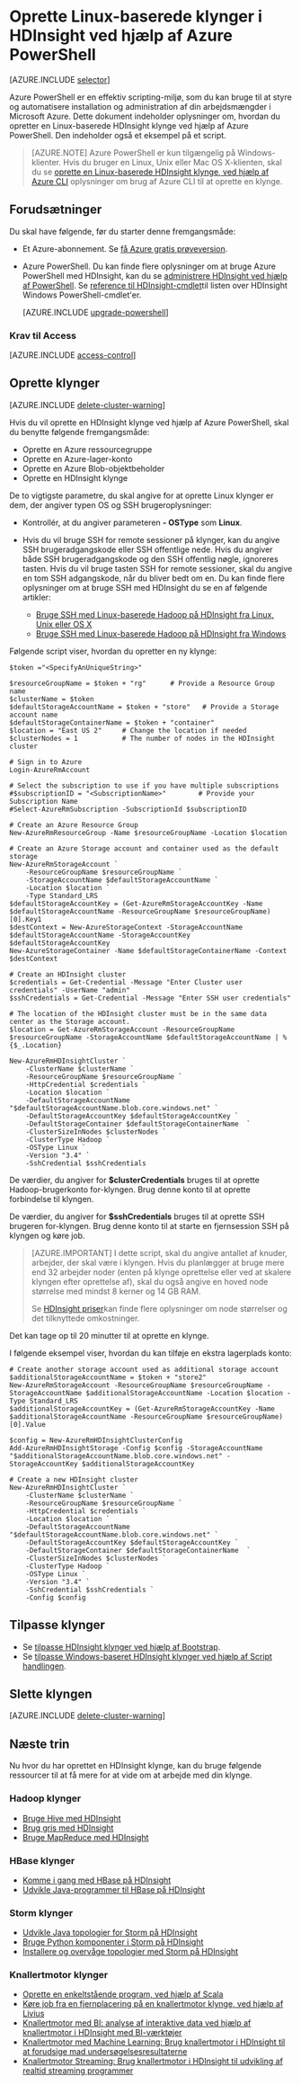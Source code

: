 <properties
    pageTitle="Oprette Hadoop, HBase, Storm eller knallertmotor klynger på Linux i ved hjælp af PowerShell Azure HDInsight | Microsoft Azure"
    description="Lær at oprette Hadoop, HBase, Storm eller knallertmotor klynger på Linux til HDInsight ved hjælp af Azure PowerShell."
    services="hdinsight"
    documentationCenter=""
    authors="nitinme"
    manager="jhubbard"
    editor="cgronlun"
    tags="azure-portal"/>

<tags
    ms.service="hdinsight"
    ms.devlang="na"
    ms.topic="article"
    ms.tgt_pltfrm="na"
    ms.workload="big-data"
    ms.date="10/05/2016"
    ms.author="nitinme"/>

# <a name="create-linux-based-clusters-in-hdinsight-by-using-azure-powershell"></a>Oprette Linux-baserede klynger i HDInsight ved hjælp af Azure PowerShell

[AZURE.INCLUDE [selector](../../includes/hdinsight-selector-create-clusters.md)]

Azure PowerShell er en effektiv scripting-miljø, som du kan bruge til at styre og automatisere installation og administration af din arbejdsmængder i Microsoft Azure. Dette dokument indeholder oplysninger om, hvordan du opretter en Linux-baserede HDInsight klynge ved hjælp af Azure PowerShell. Den indeholder også et eksempel på et script.

> [AZURE.NOTE] Azure PowerShell er kun tilgængelig på Windows-klienter. Hvis du bruger en Linux, Unix eller Mac OS X-klienten, skal du se [oprette en Linux-baserede HDInsight klynge, ved hjælp af Azure CLI](hdinsight-hadoop-create-linux-clusters-azure-cli.md) oplysninger om brug af Azure CLI til at oprette en klynge.

## <a name="prerequisites"></a>Forudsætninger
Du skal have følgende, før du starter denne fremgangsmåde:

- Et Azure-abonnement. Se [få Azure gratis prøveversion](https://azure.microsoft.com/documentation/videos/get-azure-free-trial-for-testing-hadoop-in-hdinsight/).

- Azure PowerShell.
    Du kan finde flere oplysninger om at bruge Azure PowerShell med HDInsight, kan du se [administrere HDInsight ved hjælp af PowerShell](hdinsight-administer-use-powershell.md). Se [reference til HDInsight-cmdlet](https://msdn.microsoft.com/library/azure/dn858087.aspx)til listen over HDInsight Windows PowerShell-cmdlet'er.

    [AZURE.INCLUDE [upgrade-powershell](../../includes/hdinsight-use-latest-powershell.md)]

### <a name="access-control-requirements"></a>Krav til Access

[AZURE.INCLUDE [access-control](../../includes/hdinsight-access-control-requirements.md)]

## <a name="create-clusters"></a>Oprette klynger

[AZURE.INCLUDE [delete-cluster-warning](../../includes/hdinsight-delete-cluster-warning.md)]

Hvis du vil oprette en HDInsight klynge ved hjælp af Azure PowerShell, skal du benytte følgende fremgangsmåde:

- Oprette en Azure ressourcegruppe
- Oprette en Azure-lager-konto
- Oprette en Azure Blob-objektbeholder
- Oprette en HDInsight klynge

De to vigtigste parametre, du skal angive for at oprette Linux klynger er dem, der angiver typen OS og SSH brugeroplysninger:

- Kontrollér, at du angiver parameteren **- OSType** som **Linux**.
- Hvis du vil bruge SSH for remote sessioner på klynger, kan du angive SSH brugeradgangskode eller SSH offentlige nede. Hvis du angiver både SSH brugeradgangskode og den SSH offentlig nøgle, ignoreres tasten. Hvis du vil bruge tasten SSH for remote sessioner, skal du angive en tom SSH adgangskode, når du bliver bedt om en. Du kan finde flere oplysninger om at bruge SSH med HDInsight du se en af følgende artikler:

    * [Bruge SSH med Linux-baserede Hadoop på HDInsight fra Linux, Unix eller OS X](hdinsight-hadoop-linux-use-ssh-unix.md)
    * [Bruge SSH med Linux-baserede Hadoop på HDInsight fra Windows](hdinsight-hadoop-linux-use-ssh-windows.md)

Følgende script viser, hvordan du opretter en ny klynge:

    $token ="<SpecifyAnUniqueString>"

    $resourceGroupName = $token + "rg"      # Provide a Resource Group name
    $clusterName = $token
    $defaultStorageAccountName = $token + "store"   # Provide a Storage account name
    $defaultStorageContainerName = $token + "container"
    $location = "East US 2"     # Change the location if needed
    $clusterNodes = 1           # The number of nodes in the HDInsight cluster

    # Sign in to Azure
    Login-AzureRmAccount

    # Select the subscription to use if you have multiple subscriptions
    #$subscriptionID = "<SubscriptionName>"        # Provide your Subscription Name
    #Select-AzureRmSubscription -SubscriptionId $subscriptionID

    # Create an Azure Resource Group
    New-AzureRmResourceGroup -Name $resourceGroupName -Location $location

    # Create an Azure Storage account and container used as the default storage
    New-AzureRmStorageAccount `
        -ResourceGroupName $resourceGroupName `
        -StorageAccountName $defaultStorageAccountName `
        -Location $location `
        -Type Standard_LRS
    $defaultStorageAccountKey = (Get-AzureRmStorageAccountKey -Name $defaultStorageAccountName -ResourceGroupName $resourceGroupName)[0].Key1
    $destContext = New-AzureStorageContext -StorageAccountName $defaultStorageAccountName -StorageAccountKey $defaultStorageAccountKey
    New-AzureStorageContainer -Name $defaultStorageContainerName -Context $destContext

    # Create an HDInsight cluster
    $credentials = Get-Credential -Message "Enter Cluster user credentials" -UserName "admin"
    $sshCredentials = Get-Credential -Message "Enter SSH user credentials"

    # The location of the HDInsight cluster must be in the same data center as the Storage account.
    $location = Get-AzureRmStorageAccount -ResourceGroupName $resourceGroupName -StorageAccountName $defaultStorageAccountName | %{$_.Location}

    New-AzureRmHDInsightCluster `
        -ClusterName $clusterName `
        -ResourceGroupName $resourceGroupName `
        -HttpCredential $credentials `
        -Location $location `
        -DefaultStorageAccountName "$defaultStorageAccountName.blob.core.windows.net" `
        -DefaultStorageAccountKey $defaultStorageAccountKey `
        -DefaultStorageContainer $defaultStorageContainerName  `
        -ClusterSizeInNodes $clusterNodes `
        -ClusterType Hadoop `
        -OSType Linux `
        -Version "3.4" `
        -SshCredential $sshCredentials

De værdier, du angiver for **$clusterCredentials** bruges til at oprette Hadoop-brugerkonto for-klyngen. Brug denne konto til at oprette forbindelse til klyngen.

De værdier, du angiver for **$sshCredentials** bruges til at oprette SSH brugeren for-klyngen. Brug denne konto til at starte en fjernsession SSH på klyngen og køre job.

> [AZURE.IMPORTANT] I dette script, skal du angive antallet af knuder, arbejder, der skal være i klyngen. Hvis du planlægger at bruge mere end 32 arbejder noder (enten på klynge oprettelse eller ved at skalere klyngen efter oprettelse af), skal du også angive en hoved node størrelse med mindst 8 kerner og 14 GB RAM.
>
> Se [HDInsight priser](https://azure.microsoft.com/pricing/details/hdinsight/)kan finde flere oplysninger om node størrelser og det tilknyttede omkostninger.

Det kan tage op til 20 minutter til at oprette en klynge.

I følgende eksempel viser, hvordan du kan tilføje en ekstra lagerplads konto:

    # Create another storage account used as additional storage account
    $additionalStorageAccountName = $token + "store2"
    New-AzureRmStorageAccount -ResourceGroupName $resourceGroupName -StorageAccountName $additionalStorageAccountName -Location $location -Type Standard_LRS
    $additionalStorageAccountKey = (Get-AzureRmStorageAccountKey -Name $additionalStorageAccountName -ResourceGroupName $resourceGroupName)[0].Value

    $config = New-AzureRmHDInsightClusterConfig
    Add-AzureRmHDInsightStorage -Config $config -StorageAccountName "$additionalStorageAccountName.blob.core.windows.net" -StorageAccountKey $additionalStorageAccountKey

    # Create a new HDInsight cluster
    New-AzureRmHDInsightCluster `
        -ClusterName $clusterName `
        -ResourceGroupName $resourceGroupName `
        -HttpCredential $credentials `
        -Location $location `
        -DefaultStorageAccountName "$defaultStorageAccountName.blob.core.windows.net" `
        -DefaultStorageAccountKey $defaultStorageAccountKey `
        -DefaultStorageContainer $defaultStorageContainerName  `
        -ClusterSizeInNodes $clusterNodes `
        -ClusterType Hadoop `
        -OSType Linux `
        -Version "3.4" `
        -SshCredential $sshCredentials `
        -Config $config

## <a name="customize-clusters"></a>Tilpasse klynger

- Se [tilpasse HDInsight klynger ved hjælp af Bootstrap](hdinsight-hadoop-customize-cluster-bootstrap.md#use-azure-powershell).
- Se [tilpasse Windows-baseret HDInsight klynger ved hjælp af Script handlingen](hdinsight-hadoop-customize-cluster.md#call-scripts-using-azure-powershell).

## <a name="delete-the-cluster"></a>Slette klyngen

[AZURE.INCLUDE [delete-cluster-warning](../../includes/hdinsight-delete-cluster-warning.md)]

## <a name="next-steps"></a>Næste trin

Nu hvor du har oprettet en HDInsight klynge, kan du bruge følgende ressourcer til at få mere for at vide om at arbejde med din klynge.

### <a name="hadoop-clusters"></a>Hadoop klynger

* [Bruge Hive med HDInsight](hdinsight-use-hive.md)
* [Brug gris med HDInsight](hdinsight-use-pig.md)
* [Bruge MapReduce med HDInsight](hdinsight-use-mapreduce.md)

### <a name="hbase-clusters"></a>HBase klynger

* [Komme i gang med HBase på HDInsight](hdinsight-hbase-tutorial-get-started-linux.md)
* [Udvikle Java-programmer til HBase på HDInsight](hdinsight-hbase-build-java-maven-linux.md)

### <a name="storm-clusters"></a>Storm klynger

* [Udvikle Java topologier for Storm på HDInsight](hdinsight-storm-develop-java-topology.md)
* [Bruge Python komponenter i Storm på HDInsight](hdinsight-storm-develop-python-topology.md)
* [Installere og overvåge topologier med Storm på HDInsight](hdinsight-storm-deploy-monitor-topology-linux.md)

### <a name="spark-clusters"></a>Knallertmotor klynger

* [Oprette en enkeltstående program, ved hjælp af Scala](hdinsight-apache-spark-create-standalone-application.md)
* [Køre job fra en fjernplacering på en knallertmotor klynge, ved hjælp af Livius](hdinsight-apache-spark-livy-rest-interface.md)
* [Knallertmotor med BI: analyse af interaktive data ved hjælp af knallertmotor i HDInsight med BI-værktøjer](hdinsight-apache-spark-use-bi-tools.md)
* [Knallertmotor med Machine Learning: Brug knallertmotor i HDInsight til at forudsige mad undersøgelsesresultaterne](hdinsight-apache-spark-machine-learning-mllib-ipython.md)
* [Knallertmotor Streaming: Brug knallertmotor i HDInsight til udvikling af realtid streaming programmer](hdinsight-apache-spark-eventhub-streaming.md)
